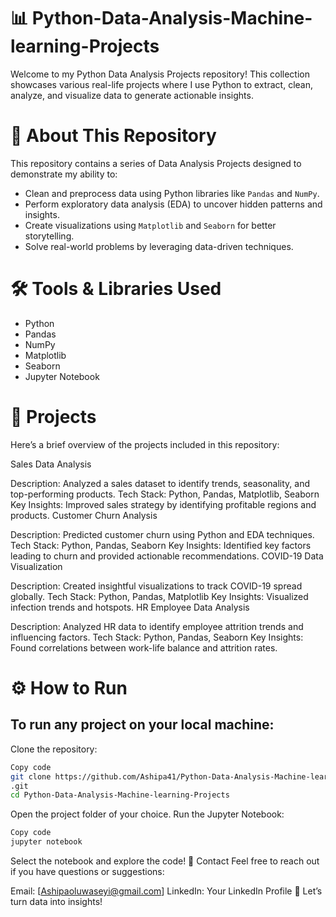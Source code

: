 # 📊  Python-Data-Analysis-Machine-learning-Projects

Welcome to my Python Data Analysis Projects repository! This collection showcases various real-life projects where I use Python to extract, clean, analyze, and visualize data to generate actionable insights.

# 📌 About This Repository
This repository contains a series of Data Analysis Projects designed to demonstrate my ability to:

- Clean and preprocess data using Python libraries like `Pandas` and `NumPy`.
- Perform exploratory data analysis (EDA) to uncover hidden patterns and insights.
- Create visualizations using `Matplotlib` and `Seaborn` for better storytelling.
- Solve real-world problems by leveraging data-driven techniques.

# 🛠 Tools & Libraries Used
- Python
- Pandas
- NumPy
- Matplotlib
- Seaborn
- Jupyter Notebook

# 🚀 Projects
Here’s a brief overview of the projects included in this repository:

Sales Data Analysis

Description: Analyzed a sales dataset to identify trends, seasonality, and top-performing products.
Tech Stack: Python, Pandas, Matplotlib, Seaborn
Key Insights: Improved sales strategy by identifying profitable regions and products.
Customer Churn Analysis

Description: Predicted customer churn using Python and EDA techniques.
Tech Stack: Python, Pandas, Seaborn
Key Insights: Identified key factors leading to churn and provided actionable recommendations.
COVID-19 Data Visualization

Description: Created insightful visualizations to track COVID-19 spread globally.
Tech Stack: Python, Pandas, Matplotlib
Key Insights: Visualized infection trends and hotspots.
HR Employee Data Analysis

Description: Analyzed HR data to identify employee attrition trends and influencing factors.
Tech Stack: Python, Pandas, Seaborn
Key Insights: Found correlations between work-life balance and attrition rates.

# ⚙️ How to Run
## To run any project on your local machine:

Clone the repository:
```bash
Copy code
git clone https://github.com/Ashipa41/Python-Data-Analysis-Machine-learning-Projects
.git
cd Python-Data-Analysis-Machine-learning-Projects
```
Open the project folder of your choice.
Run the Jupyter Notebook:

```bash
Copy code
jupyter notebook
```

Select the notebook and explore the code!
🤝 Contact
Feel free to reach out if you have questions or suggestions:

Email: [Ashipaoluwaseyi@gmail.com]
LinkedIn: Your LinkedIn Profile
🚀 Let’s turn data into insights!

